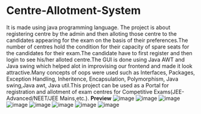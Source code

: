 # Centre-Allotment-System
It is made using java programming language.
The project is about registering centre by the admin and then alloting those centre to the candidates appearing for the exam on the basis of their preferences.The number of centres hold the condition for their capacity of spare seats for the candidates for their exam.The candidate have to first register and then login to see his/her alloted centre.The GUI is done using Java AWT and Java swing which helped alot in improvising our frontend and made it look attractive.Many concepts of oops were used such as Interfaces, Packages, Exception Handling, Inheritence, Encapsulation, Polymorphism, Java swing,Java awt, Java util.This project can be used as a Portal for registration and allotment of exam centres for Competitive Exams(JEE-Advanced/NEET/JEE Mains,etc.).
<b>Preview</b>
![image](https://github.com/bhaavvya/Centre-Allotment-System/assets/110487270/2ccd6bfe-efc3-4735-b46c-81b15f42b44b)
![image](https://github.com/bhaavvya/Centre-Allotment-System/assets/110487270/73356697-1f30-4da8-b53e-b5f304ccebf2)
![image](https://github.com/bhaavvya/Centre-Allotment-System/assets/110487270/dd86f59a-d848-40ad-8412-a21550aaac47)
![image](https://github.com/bhaavvya/Centre-Allotment-System/assets/110487270/af4208c9-60ec-4e54-b082-35006f1d122a)
![image](https://github.com/bhaavvya/Centre-Allotment-System/assets/110487270/1061df5d-bd17-4545-9300-f11fc1fd8efc)
![image](https://github.com/bhaavvya/Centre-Allotment-System/assets/110487270/77301ec9-acfe-44da-b003-a1f933b04746)
![image](https://github.com/bhaavvya/Centre-Allotment-System/assets/110487270/6c88b2e0-89ae-405c-8841-802f477da8d0)
![image](https://github.com/bhaavvya/Centre-Allotment-System/assets/110487270/2729de39-ac6d-464c-a715-eeac503053cc)





